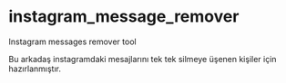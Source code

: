# instagram_message_remover
Instagram messages remover tool

Bu arkadaş instagramdaki mesajlarını tek tek silmeye üşenen kişiler için hazırlanmıştır.
